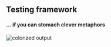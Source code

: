 ## Testing framework
#### ... if you can stomach clever metaphors

![colorized output](/img/output.jpg)

